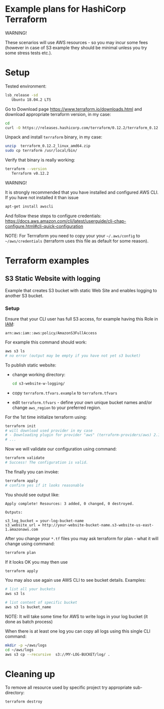 # Example plans for HashiCorp Terraform

WARNING!

These scenarios will use AWS resources - so you
may incur some fees (however in case of S3 example they should
be minimal unless you try some stress tests etc.).

# Setup

Tested environment:
```bash
lsb_release -sd
   Ubuntu 18.04.2 LTS
```

Go to Download page https://www.terraform.io/downloads.html
and download appropriate terraform version, in my case:
```bash
cd
curl -O https://releases.hashicorp.com/terraform/0.12.2/terraform_0.12.2_linux_amd64.zip
```

Unpack and install `terraform` binary, in my case:
```bash
unzip  terraform_0.12.2_linux_amd64.zip
sudo cp terraform /usr/local/bin/
```

Verify that binary is really working:
```bash
terraform --version
   Terraform v0.12.2
```

WARNING!

It is strongly recommended that you have installed and
configured AWS CLI. If you have not installed it than issue

```bash
apt-get install awscli
```

And follow these steps to configure credentials: https://docs.aws.amazon.com/cli/latest/userguide/cli-chap-configure.html#cli-quick-configuration


NOTE: For Terrraform you need to copy your your `~/.aws/config`
to `~/aws/credentials` (terraform uses this file as default for some reason).


# Terraform examples

## S3 Static Website with logging

Example that creates S3 bucket with static Web Site and enables
logging to another S3 bucket.

### Setup

Ensure that your CLI user has full S3 access, for example
having this Role in [IAM](https://console.aws.amazon.com/iam/home):
```
arn:aws:iam::aws:policy/AmazonS3FullAccess
```

 For example this command should work:

```bash
aws s3 ls
# no error (output may be empty if you have not yet s3 bucket)
```

To publish static website:
* change working directory:

  ```bash
  cd s3-website-w-logging/
  ```

* copy `terraform.tfvars.example` to `terraform.tfvars`
* edit `terraform.tfvars` - define your own unique bucket names
  and/or change `aws_region` to your preferred region.

For the 1st time initialize terraform using:
```bash
terraform init
# will download used provider in my case
# - Downloading plugin for provider "aws" (terraform-providers/aws) 2.15.0...
# ...
```

Now we will validate our configuration using command:
```bash
terraform validate
# Success! The configuration is valid.
```

The finally you can invoke:
```bash
terraform apply
# confirm yes if it looks reasonable
```
You should see output like:
```
Apply complete! Resources: 3 added, 0 changed, 0 destroyed.

Outputs:

s3_log_bucket = your-log-bucket-name
s3_website_url = http://your-website-bucket-name.s3-website-us-east-1.amazonaws.com
```

After you change your `*.tf` files you may ask terraform for plan - what
it will change using command:
```bash
terraform plan
```

If it looks OK you may then use
```bash
terraform apply
```

You may also use again use AWS CLI to see bucket details.
Examples:
```bash
# list all your buckets
aws s3 ls

# list content of specific bucket
aws s3 ls bucket_name
```

NOTE: It will take some time for AWS to write logs in your log bucket
(it done as batch process)

When there is at least one log you can copy all logs using
this single CLI command:
```bash
mkdir -p ~/aws/logs
cd ~/aws/logs
aws s3 cp --recursive  s3://MY-LOG-BUCKET/log/ .
```


# Cleaning up

To remove all resource used by specific project try appropriate sub-directory:
```bash
terraform destroy
```


